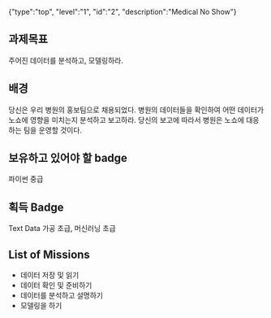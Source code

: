 {"type":"top", "level":"1", "id":"2", "description":"Medical No Show"}

## 과제목표
주어진 데이터를 분석하고, 모델링하라.
## 배경
당신은 우리 병원의 홍보팀으로 채용되었다. 병원의 데이터들을 확인하여 어떤 데이터가 노쇼에 영향을 미치는지 분석하고 보고하라. 당신의 보고에 따라서 병원은 노쇼에 대응하는 팀을 운영할 것이다.
## 보유하고 있어야 할 badge
파이썬 중급
## 획득 Badge
Text Data 가공 초급, 머신러닝 초급
## List of Missions
* 데이터 저장 및 읽기
* 데이터 확인 및 준비하기
* 데이터를 분석하고 설명하기
* 모델링을 하기
